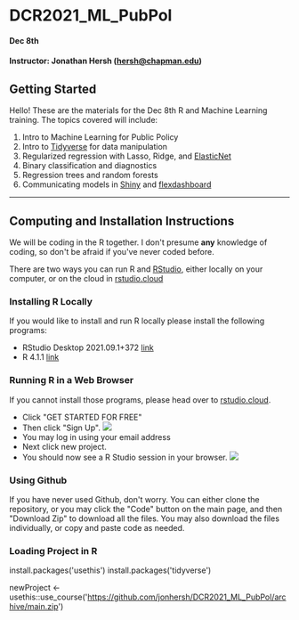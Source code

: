 # DCR2021_ML_PubPol

#### Dec 8th
#### Instructor: Jonathan Hersh (hersh@chapman.edu)

## Getting Started

Hello! These are the materials for the Dec 8th R and Machine Learning training. The topics covered will include:

1. Intro to Machine Learning for Public Policy 
2. Intro to [Tidyverse](https://www.tidyverse.org/) for data manipulation
3. Regularized regression with Lasso, Ridge, and [ElasticNet](https://glmnet.stanford.edu/articles/glmnet.html)
4. Binary classification and diagnostics
5. Regression trees and random forests 
6. Communicating models in [Shiny](https://shiny.rstudio.com/) and [flexdashboard](https://pkgs.rstudio.com/flexdashboard/) 


------

## Computing and Installation Instructions

We will be coding in the R together. I don't presume **any** knowledge of coding, so don't be afraid if you've never coded before. 

There are two ways you can run R and [RStudio](https://rstudio.com/), either locally on your computer, or on the cloud in [rstudio.cloud](rstudio.cloud)

### Installing R Locally

If you would like to install and run R locally please install the following programs:

* RStudio Desktop 2021.09.1+372 [link](https://www.rstudio.com/products/rstudio/download/#download)
* R 4.1.1 [link](https://cran.r-project.org/bin/windows/base/)

### Running R in a Web Browser

If you cannot install those programs, please head over to [rstudio.cloud](rstudio.cloud). 

* Click "GET STARTED FOR FREE" 
* Then click "Sign Up". 
![](images/rstudio.cloud.PNG)
* You may log in using your email address
* Next click new project. 
* You should now see a R Studio session in your browser. 
![](images/rstudio_console.PNG)


### Using Github

If you have never used Github, don't worry. You can either clone the repository, or you may click the "Code" button on the main page, and then "Download Zip" to download all the files. You may also download the files individually, or copy and paste code as needed. 

### Loading Project in R

install.packages('usethis')
install.packages('tidyverse')

newProject <- usethis::use_course('https://github.com/jonhersh/DCR2021_ML_PubPol/archive/main.zip')

